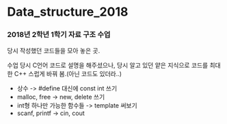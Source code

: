 # Data_structure_2018

### 2018년 2학년 1학기 자료 구조 수업
당시 작성했던 코드들을 모아 놓은 곳.

수업 당시 C언어 코드로 설명을 해주셨으나, 당시 알고 있던 얕은 지식으로
코드를 최대한 C++ 스럽게 바꿔 봄.(아닌 코드도 있더라..)

- 상수 -> #define 대신에 const int 쓰기
- malloc, free -> new, delete 쓰기
- int형 하나만 가능한 함수들 -> template 써보기
- scanf, printf -> cin, cout

